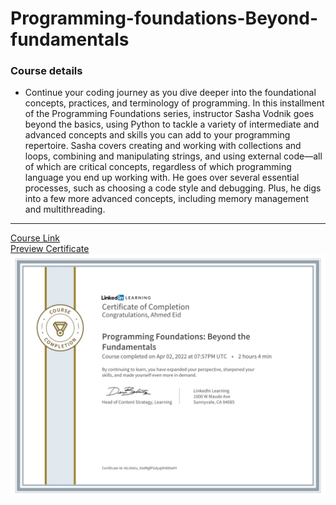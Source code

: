 # Programming-foundations-Beyond-fundamentals
### Course details
- Continue your coding journey as you dive deeper into the foundational concepts, practices, and terminology of programming. In this installment of the Programming Foundations series, instructor Sasha Vodnik goes beyond the basics, using Python to tackle a variety of intermediate and advanced concepts and skills you can add to your programming repertoire. Sasha covers creating and working with collections and loops, combining and manipulating strings, and using external code—all of which are critical concepts, regardless of which programming language you end up working with. He goes over several essential processes, such as choosing a code style and debugging. Plus, he digs into a few more advanced concepts, including memory management and multithreading.
---
[Course Link](https://www.linkedin.com/learning/programming-foundations-beyond-the-fundamentals/?resume=false)
<br>[Preview Certificate](https://www.linkedin.com/learning/certificates/242777c41ac8825c628b5df0337196b5e85620bbb9dc9bb955f53efa06fcd8ff?lipi=urn%3Ali%3Apage%3Ad_flagship3_profile_view_base_certifications_details%3B4OvvOR2QQMOAXUf3CcPjAw%3D%3D)
<br><img src="certificate.png" />

